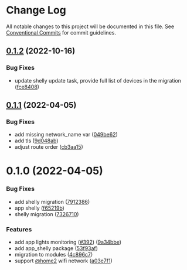 # Change Log

All notable changes to this project will be documented in this file.
See [Conventional Commits](https://conventionalcommits.org) for commit guidelines.

## [0.1.2](https://github.com/mariusz-kabala/homeAutomation/compare/@home/shelly@0.1.1...@home/shelly@0.1.2) (2022-10-16)


### Bug Fixes

* update shelly update task, provide full list of devices in the migration ([fce8408](https://github.com/mariusz-kabala/homeAutomation/commit/fce8408daa83c1de249eebc269393f4448459ea5))





## [0.1.1](https://github.com/mariusz-kabala/homeAutomation/compare/@home/shelly@0.1.0...@home/shelly@0.1.1) (2022-04-05)


### Bug Fixes

* add missing network_name var ([049be62](https://github.com/mariusz-kabala/homeAutomation/commit/049be62a89317d49bef40800623fe852ae2605ba))
* add tls ([9d048ab](https://github.com/mariusz-kabala/homeAutomation/commit/9d048ab2c07f2133385b7ac6f5dea527a14613f6))
* adjust route order ([cb3aa15](https://github.com/mariusz-kabala/homeAutomation/commit/cb3aa15ffa8a9f85871652ed43c25f8c1ca7154f))





# 0.1.0 (2022-04-05)


### Bug Fixes

* add shelly migration ([7912386](https://github.com/mariusz-kabala/homeAutomation/commit/79123868726d41b7a2e2853d7d0e416b10ed4be6))
* app shelly ([f65219b](https://github.com/mariusz-kabala/homeAutomation/commit/f65219b46caad1f30a56bc48b5a125ed22ee61c4))
* shelly migration ([7326710](https://github.com/mariusz-kabala/homeAutomation/commit/73267108f5f90d3f4f8a12fd2f8c77916ea3d225))


### Features

* add app lights monitoring ([#392](https://github.com/mariusz-kabala/homeAutomation/issues/392)) ([9a34bbe](https://github.com/mariusz-kabala/homeAutomation/commit/9a34bbe76f2896bf5de009d2d419bd258aecfb6a))
* add app_shelly package ([53f93af](https://github.com/mariusz-kabala/homeAutomation/commit/53f93afe5735e559473cc7760583079f7dfd995d))
* migration to modules ([4c896c7](https://github.com/mariusz-kabala/homeAutomation/commit/4c896c717bf0123a59caf3e89f96043be72594c2))
* support [@home2](https://github.com/home2) wifi network ([a03e7f1](https://github.com/mariusz-kabala/homeAutomation/commit/a03e7f12c164c929c940326140da6c63b6e41a02))
